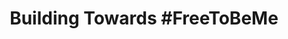 ---
title: "Building Towards #FreeToBeMe"
layout: post
lang: en
lang-ref: 308-freetobeme
section: 3
category: 
  - diversity
hero:
  image:
    src: 3.8-tx-heading.jpg
    alt: A photo of colored paper arranged in a rainbow colored arrow.
  standards:
    - ethics
    - accessibility
blocks:
  - type: title
    label: LGBTQ2+ on Talent Cloud
  - type: subtitle
    label: The Need and the Challenge
  - "The Government of Canada is committed to advancing meaningful inclusion and safe spaces for LGBTQ2+ people, but <a href=\"https://pm.gc.ca/en/news/speeches/2017/11/28/remarks-prime-minister-justin-trudeau-apologize-lgbtq2-canadians\" target=\"_blank\" rel=\"noreferrer\" title=\"View source.\">admits that the path to equality and basic legal protections has been a long and difficult road</a>. While the Human Rights Act now <a href=\"https://laws-lois.justice.gc.ca/eng/acts/h-6/\" target=\"_blank\" rel=\"noreferrer\" title=\"View source.\">protects against discrimination on the basis of “sex, sexual orientation, gender identity or expression</a>, the Employment Equity Act categories, set in 1995, <a href=\"https://laws-lois.justice.gc.ca/eng/acts/E-5.401/index.html\" target=\"_blank\" rel=\"noreferrer\" title=\"View source.\">don’t extend to cover LGBTQ2+</a>."
  - "The Government of Canada has also been working for several years to update its data collection approaches to shift away from the binary expression of “sex: Male/Female,” and instead support the expression gender as <a href=\"https://www.canada.ca/en/canadian-heritage/campaigns/free-to-be-me/making-programs-services-inclusive.html\" target=\"_blank\" rel=\"noreferrer\" title=\"View source.\">a spectrum where people can shift identities over time</a>. But this transition in terms of terminology and adoption across government organizations is far from complete."
  - Efforts at a national scale are important, but there is a much more local reality for LGBTQ2+ people in the workplace. For some, being out at work doesn’t necessarily mean being out at home… or the other way around. Harmful or unsafe work environments can place enormous mental health burdens on employees, particularly when it comes to something as closely personal as someone’s gender identity or sexual orientation. It can be difficult to know what might and might not be an inclusive, safe workplace before taking a job there.
  - It can require a lot of courage, and sometimes involve substantial risk, for LGBTQ2+ people to choose to share the totality of their being at work. So how do organizations ensure safe space - mental, emotional, and physical - for being one’s whole self at work? It’s a complex question, with a complex answer that the Government of Canada continues to work on.
  - type: pullquote
    content: "“There’s a hierarchy of needs. The first need is to find a job, but if I have the chance to choose, I would choose a place where I can be out at work, even over a higher salary. Growing up in the closet, you develop this constant “looking over your shoulder” behaviour that becomes second nature. You’re constantly scanning, worrying, and afraid, and you live like this for the rest of your life. It’s a constant, perpetual stress. Finding a workplace where you can be safely out, and don’t have to always be watching what you say or do, is so important in reducing that fear.”"
  - type: image
    src: 3.7-tx-hands.jpg
    alt: A photo of two women holding hands against a blurred background.
    route: section1
  - type: subtitle
    label: Inclusion in Development and Design
  - Here are some of the small steps our own team has taken to advance this effort.
  - "<strong style=\"letter-spacing: -1px;\" data-h2-font-weight=\"b(800)\" data-h2-font-color=\"b(purple)\">The team itself:</strong> Talent Cloud is a team that has always had strong representation from the LGBTQ2+ community, but the members of our team don’t speak for others. They can, however, call out our team when we’re about to make language choices or assumptions that aren’t inclusive, and they’re positioned to actively shape the product and the choice architecture of its features."
  - "<strong style=\"letter-spacing: -1px;\" data-h2-font-weight=\"b(800)\" data-h2-font-color=\"b(purple)\">Visual indicators of diversity and safe space:</strong> When it comes to inclusion, a platform’s atmosphere, colour scheme, language choices, and overall vibe can make a big difference. The subtleties matter, especially for a community where many people aren’t out, and there’s a reliance on the subtleties as a form of communication. Inclusive patterning communicates the values of the platform to applicants, and by extension, the values of the Government of Canada. Inclusion is by design, not by accident, and that means making sure there’s a chance for people to provide input at early design stages, not just on final products."
  - "<strong style=\"letter-spacing: -1px;\" data-h2-font-weight=\"b(800)\" data-h2-font-color=\"b(purple)\">Prioritizing alternatives to traditional education:</strong> The Indigenous community isn’t the only user group that reported concerns and challenges with the standard language used to describe education requirements for GC jobs. The work the Talent Cloud team did on emphasizing equivalent experience (as far as policy permits) for various positions meant a lot to users we spoke to who self-identify as members of the LGBTQ2+ community. They referenced that because of the challenges of identity and non-acceptance in key education years, many LGBTQ2+ kids don’t get to or chose not to follow the standard education path that begins in high school and goes up through university degrees. These people may have a lot of high demand skills and lived experience, so accepting equivalencies beyond formal education creates tangible opportunities."
  - "<strong style=\"letter-spacing: -1px;\" data-h2-font-weight=\"b(800)\" data-h2-font-color=\"b(purple)\">Skill requirements instead of prescriptive, detailed experience criteria:</strong> Similar to feedback from other user groups, it meant a lot to have the chance to claim a skill and then share evidence of the skill that included personal learning, non-traditional education, and community experience. When lives follow non-traditional paths, a system needs to be able to recognize and value non-traditional experience if it is to be truly inclusive. For those who’ve spent time living at the margins, there’s a world of difference between job applications that require “analytical thinking and communication skills” and those that require “2-3 years of experience providing research and analysis in a policy role in a recognized organization, reporting to a director level or above.”"
  - "<strong style=\"letter-spacing: -1px;\" data-h2-font-weight=\"b(800)\" data-h2-font-color=\"b(purple)\">Manager Profiles:</strong> Applicants look to manager profiles to find clues about the type of boss they’ll have if they get the job, and the type of work environment that person will create. LGBTQ2+ users mentioned the value in this piece of additional information in the job advertisement, and mentioned the “scanning for subtleties” process mentioned above, where applicants searched for hints that managers would be able to provide a safe, inclusive space for employees of all genders and sexual orientations."
  - "<strong style=\"letter-spacing: -1px;\" data-h2-font-weight=\"b(800)\" data-h2-font-color=\"b(purple)\">Choose your pronouns:</strong> This is one that is easy to do in a modern agile-built platform design, and one that Talent Cloud is actively working on testing and integrating. It means a lot to people who are sometimes misgendered or in the process of gender transition, and it gives people agency over their own narrative when crafting their profile and submitting an application."
  - type: pullquote
    content: “I have been misgendered at work. And every time it’s been a blow. I have felt humiliated in front of my colleagues. Gender expression and gender identity belongs to the individual and should never be implied.”
  - type: image
    src: 3.7-tx-flag.png
    alt: A photo of multiple Pride flags stitched together, flying against a sunny backdrop of trees.
    route: section2
  - type: pullquote
    content: “Seeing a pride flag displayed on a manager’s social media profile helped me choose between two comparable job opportunities. Knowing that I could be upfront about myself and that the path had already been carved out was a huge relief for me.”
---